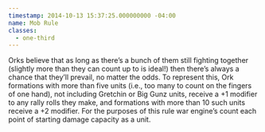 ```yaml
---
timestamp: 2014-10-13 15:37:25.000000000 -04:00
name: Mob Rule
classes:
  - one-third
---
```

Orks believe that as long as there&rsquo;s a bunch of them still fighting together (slightly more than they can count up to is ideal!) then there’s always a chance that they&rsquo;ll prevail, no matter the odds. To represent this, Ork formations with more than five units (i.e., too many to count on the fingers of one hand), not including Gretchin or Big Gunz units, receive a +1 modifier to any rally rolls they make, and formations with more than 10 such units receive a +2 modifier. For the purposes of this rule war engine’s count each point of starting damage capacity as a unit.